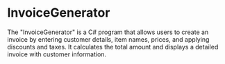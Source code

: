 # InvoiceGenerator
The "InvoiceGenerator" is a C# program that allows users to create an invoice by entering customer details, item names, prices, and applying discounts and taxes. It calculates the total amount and displays a detailed invoice with customer information.

